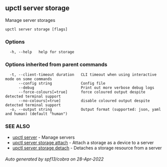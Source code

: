 ## upctl server storage

Manage server storages

```
upctl server storage [flags]
```

### Options

```
  -h, --help   help for storage
```

### Options inherited from parent commands

```
  -t, --client-timeout duration   CLI timeout when using interactive mode on some commands
      --config string             Config file
      --debug                     Print out more verbose debug logs
      --force-colours[=true]      force coloured output despite detected terminal support
      --no-colours[=true]         disable coloured output despite detected terminal support
  -o, --output string             Output format (supported: json, yaml and human) (default "human")
```

### SEE ALSO

* [upctl server](upctl_server.md)	 - Manage servers
* [upctl server storage attach](upctl_server_storage_attach.md)	 - Attach a storage as a device to a server
* [upctl server storage detach](upctl_server_storage_detach.md)	 - Detaches a storage resource from a server

###### Auto generated by spf13/cobra on 28-Apr-2022
